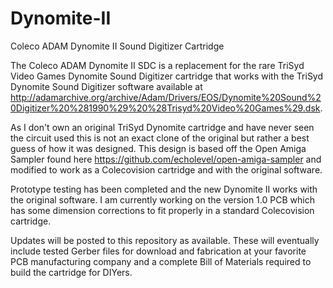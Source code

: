 # Dynomite-II
Coleco ADAM Dynomite II Sound Digitizer Cartridge

The Coleco ADAM Dynomite II SDC is a replacement for the rare TriSyd Video Games Dynomite Sound Digitizer cartridge that works with the TriSyd Dynomite Sound
Digitizer software available at http://adamarchive.org/archive/Adam/Drivers/EOS/Dynomite%20Sound%20Digitizer%20%281990%29%20%28Trisyd%20Video%20Games%29.dsk.

As I don't own an original TriSyd Dynomite cartridge and have never seen the circuit used this is not an exact clone of the original but rather a best guess
of how it was designed. This design is based off the Open Amiga Sampler found here https://github.com/echolevel/open-amiga-sampler and modified to work as a
Colecovision cartridge and with the original software.

Prototype testing has been completed and the new Dynomite II works with the original software. I am currently working on the version 1.0 PCB which has some
dimension corrections to fit properly in a standard Colecovision cartridge.

Updates will be posted to this repository as available. These will eventually include tested Gerber files for download and fabrication at your favorite PCB
manufacturing company and a complete Bill of Materials required to build the cartridge for DIYers.
